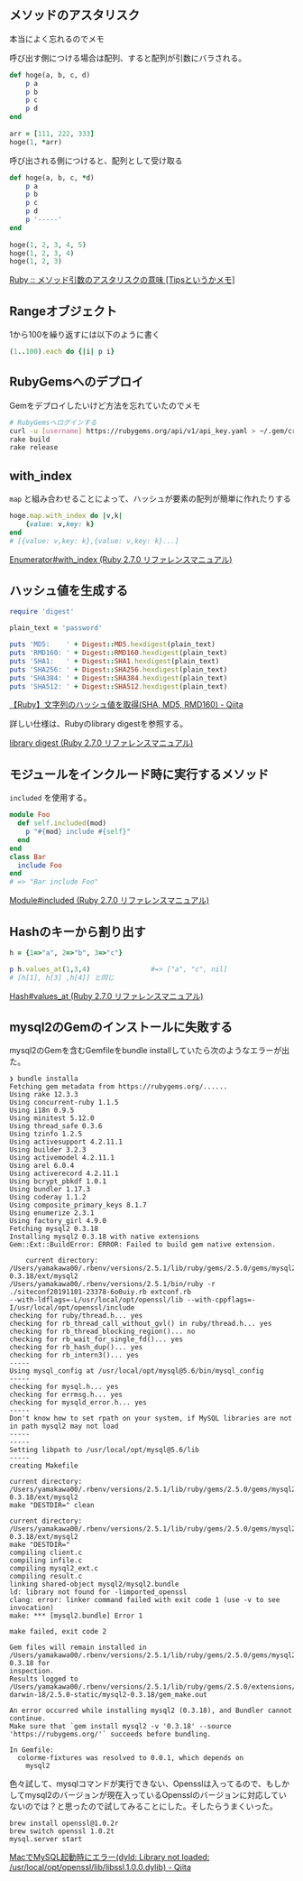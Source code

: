 ## メソッドのアスタリスク

本当によく忘れるのでメモ

呼び出す側につける場合は配列、すると配列が引数にバラされる。

```ruby
def hoge(a, b, c, d)
    p a
    p b
    p c
    p d
end
 
arr = [111, 222, 333]
hoge(1, *arr)
```

呼び出される側につけると、配列として受け取る

```ruby
def hoge(a, b, c, *d)
    p a
    p b
    p c
    p d
    p '-----'
end
 
hoge(1, 2, 3, 4, 5)
hoge(1, 2, 3, 4)
hoge(1, 2, 3)
```

[Ruby :: メソッド引数のアスタリスクの意味 [Tipsというかメモ]](http://tm.root-n.com/programming:ruby:etc:parameter_asterisk)

## Rangeオブジェクト

1から100を繰り返すには以下のように書く

```ruby
(1..100).each do {|i| p i}
```

## RubyGemsへのデプロイ

Gemをデプロイしたいけど方法を忘れていたのでメモ

```bash
# RubyGemsへログインする
curl -u [username] https://rubygems.org/api/v1/api_key.yaml > ~/.gem/credentials; chmod 0600 ~/.gem/credentials 
rake build
rake release
```

## with_index

`map` と組み合わせることによって、ハッシュが要素の配列が簡単に作れたりする

```ruby
hoge.map.with_index do |v,k|
    {value: v,key: k}
end
# [{value: v,key: k},{value: v,key: k}...]
```

[Enumerator#with_index (Ruby 2.7.0 リファレンスマニュアル)](https://docs.ruby-lang.org/ja/latest/method/Enumerator/i/with_index.html)

## ハッシュ値を生成する

```ruby
require 'digest'

plain_text = 'password'

puts 'MD5:    ' + Digest::MD5.hexdigest(plain_text)
puts 'RMD160: ' + Digest::RMD160.hexdigest(plain_text)
puts 'SHA1:   ' + Digest::SHA1.hexdigest(plain_text)
puts 'SHA256: ' + Digest::SHA256.hexdigest(plain_text)
puts 'SHA384: ' + Digest::SHA384.hexdigest(plain_text)
puts 'SHA512: ' + Digest::SHA512.hexdigest(plain_text)

```

[【Ruby】文字列のハッシュ値を取得(SHA, MD5, RMD160) - Qiita](https://qiita.com/kou_pg_0131/items/ad7a0fdd7b0a997cd5f4)

詳しい仕様は、Rubyのlibrary digestを参照する。

[library digest (Ruby 2.7.0 リファレンスマニュアル)](https://docs.ruby-lang.org/ja/latest/library/digest.html)

## モジュールをインクルード時に実行するメソッド

`included` を使用する。

```rb
module Foo
  def self.included(mod)
    p "#{mod} include #{self}"
  end
end
class Bar
  include Foo
end
# => "Bar include Foo"
```

[Module#included (Ruby 2.7.0 リファレンスマニュアル)](https://docs.ruby-lang.org/ja/latest/method/Module/i/included.html)

## Hashのキーから割り出す

```rb
h = {1=>"a", 2=>"b", 3=>"c"}

p h.values_at(1,3,4)               #=> ["a", "c", nil]
# [h[1], h[3] ,h[4]] と同じ
```

[Hash#values_at (Ruby 2.7.0 リファレンスマニュアル)](https://docs.ruby-lang.org/ja/latest/method/Hash/i/values_at.html)

## mysql2のGemのインストールに失敗する

mysql2のGemを含むGemfileをbundle installしていたら次のようなエラーが出た。

```log
❯ bundle installa
Fetching gem metadata from https://rubygems.org/......
Using rake 12.3.3
Using concurrent-ruby 1.1.5
Using i18n 0.9.5
Using minitest 5.12.0
Using thread_safe 0.3.6
Using tzinfo 1.2.5
Using activesupport 4.2.11.1
Using builder 3.2.3
Using activemodel 4.2.11.1
Using arel 6.0.4
Using activerecord 4.2.11.1
Using bcrypt_pbkdf 1.0.1
Using bundler 1.17.3
Using coderay 1.1.2
Using composite_primary_keys 8.1.7
Using enumerize 2.3.1
Using factory_girl 4.9.0
Fetching mysql2 0.3.18
Installing mysql2 0.3.18 with native extensions
Gem::Ext::BuildError: ERROR: Failed to build gem native extension.

    current directory: /Users/yamakawa00/.rbenv/versions/2.5.1/lib/ruby/gems/2.5.0/gems/mysql2-0.3.18/ext/mysql2
/Users/yamakawa00/.rbenv/versions/2.5.1/bin/ruby -r ./siteconf20191101-23378-6o0uiy.rb extconf.rb
--with-ldflags=-L/usr/local/opt/openssl/lib --with-cppflags=-I/usr/local/opt/openssl/include
checking for ruby/thread.h... yes
checking for rb_thread_call_without_gvl() in ruby/thread.h... yes
checking for rb_thread_blocking_region()... no
checking for rb_wait_for_single_fd()... yes
checking for rb_hash_dup()... yes
checking for rb_intern3()... yes
-----
Using mysql_config at /usr/local/opt/mysql@5.6/bin/mysql_config
-----
checking for mysql.h... yes
checking for errmsg.h... yes
checking for mysqld_error.h... yes
-----
Don't know how to set rpath on your system, if MySQL libraries are not in path mysql2 may not load
-----
-----
Setting libpath to /usr/local/opt/mysql@5.6/lib
-----
creating Makefile

current directory: /Users/yamakawa00/.rbenv/versions/2.5.1/lib/ruby/gems/2.5.0/gems/mysql2-0.3.18/ext/mysql2
make "DESTDIR=" clean

current directory: /Users/yamakawa00/.rbenv/versions/2.5.1/lib/ruby/gems/2.5.0/gems/mysql2-0.3.18/ext/mysql2
make "DESTDIR="
compiling client.c
compiling infile.c
compiling mysql2_ext.c
compiling result.c
linking shared-object mysql2/mysql2.bundle
ld: library not found for -limported_openssl
clang: error: linker command failed with exit code 1 (use -v to see invocation)
make: *** [mysql2.bundle] Error 1

make failed, exit code 2

Gem files will remain installed in /Users/yamakawa00/.rbenv/versions/2.5.1/lib/ruby/gems/2.5.0/gems/mysql2-0.3.18 for
inspection.
Results logged to
/Users/yamakawa00/.rbenv/versions/2.5.1/lib/ruby/gems/2.5.0/extensions/x86_64-darwin-18/2.5.0-static/mysql2-0.3.18/gem_make.out

An error occurred while installing mysql2 (0.3.18), and Bundler cannot continue.
Make sure that `gem install mysql2 -v '0.3.18' --source 'https://rubygems.org/'` succeeds before bundling.

In Gemfile:
  colorme-fixtures was resolved to 0.0.1, which depends on
    mysql2
```

色々試して、mysqlコマンドが実行できない、Opensslは入ってるので、もしかしてmysql2のバージョンが現在入っているOpensslのバージョンに対応していないのでは？と思ったので試してみることにした。そしたらうまくいった。

```log
brew install openssl@1.0.2r
brew switch openssl 1.0.2t
mysql.server start
```

[MacでMySQL起動時にエラー(dyld: Library not loaded: /usr/local/opt/openssl/lib/libssl.1.0.0.dylib) - Qiita](https://qiita.com/hirotech/items/d16988b79f7673fa2d31)
